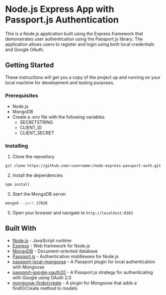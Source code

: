 # Node.js Express App with Passport.js Authentication

This is a Node.js application built using the Express framework that demonstrates user authentication using the Passport.js library. The application allows users to register and login using both local credentials and Google OAuth.

## Getting Started

These instructions will get you a copy of the project up and running on your local machine for development and testing purposes.

### Prerequisites

- Node.js
- MongoDB
- Create a .env file with the following variables
  - SECRETSTRING
  - CLIENT_ID
  - CLIENT_SECRET
  
### Installing

1. Clone the repository
```bash
git clone https://github.com/<username>/node-express-passport-auth.git
```

2. Install the dependencies
```bash
npm install
```

3. Start the MongoDB server
```bash
mongod --port 27020
```

5. Open your browser and navigate to `http://localhost:8383`

## Built With

* [Node.js](https://nodejs.org/) - JavaScript runtime
* [Express](https://expressjs.com/) - Web framework for Node.js
* [MongoDB](https://www.mongodb.com/) - Document-oriented database
* [Passport.js](http://www.passportjs.org/) - Authentication middleware for Node.js
* [passport-local-mongoose](https://www.npmjs.com/package/passport-local-mongoose) - A Passport plugin for local authentication with Mongoose
* [passport-google-oauth20](https://www.npmjs.com/package/passport-google-oauth20) - A Passport.js strategy for authenticating with Google using OAuth 2.0
* [mongoose-findorcreate](https://www.npmjs.com/package/mongoose-findorcreate) - A plugin for Mongoose that adds a findOrCreate method to models

